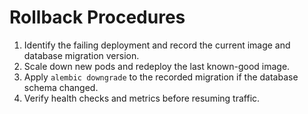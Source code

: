 # Rollback Procedures

1. Identify the failing deployment and record the current image and database
   migration version.
2. Scale down new pods and redeploy the last known-good image.
3. Apply `alembic downgrade` to the recorded migration if the database schema
   changed.
4. Verify health checks and metrics before resuming traffic.
